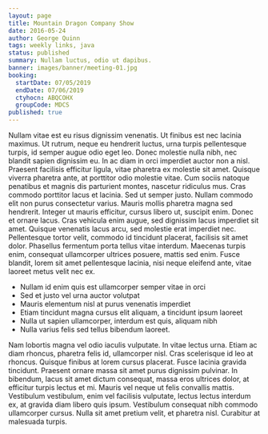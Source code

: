```yaml
---
layout: page
title: Mountain Dragon Company Show
date: 2016-05-24
author: George Quinn
tags: weekly links, java
status: published
summary: Nullam luctus, odio ut dapibus.
banner: images/banner/meeting-01.jpg
booking:
  startDate: 07/05/2019
  endDate: 07/06/2019
  ctyhocn: ABQCOHX
  groupCode: MDCS
published: true
---
```

Nullam vitae est eu risus dignissim venenatis. Ut finibus est nec lacinia maximus. Ut rutrum, neque eu hendrerit luctus, urna turpis pellentesque turpis, id semper augue odio eget leo. Donec molestie nulla nibh, nec blandit sapien dignissim eu. In ac diam in orci imperdiet auctor non a nisl. Praesent facilisis efficitur ligula, vitae pharetra ex molestie sit amet. Quisque viverra pharetra ante, at porttitor odio molestie vitae. Cum sociis natoque penatibus et magnis dis parturient montes, nascetur ridiculus mus. Cras commodo porttitor lacus et lacinia. Sed ut semper justo. Nullam commodo elit non purus consectetur varius. Mauris mollis pharetra magna sed hendrerit. Integer ut mauris efficitur, cursus libero ut, suscipit enim.
Donec et ornare lacus. Cras vehicula enim augue, sed dignissim lacus imperdiet sit amet. Quisque venenatis lacus arcu, sed molestie erat imperdiet nec. Pellentesque tortor velit, commodo id tincidunt placerat, facilisis sit amet dolor. Phasellus fermentum porta tellus vitae interdum. Maecenas turpis enim, consequat ullamcorper ultrices posuere, mattis sed enim. Fusce blandit, lorem sit amet pellentesque lacinia, nisi neque eleifend ante, vitae laoreet metus velit nec ex.

* Nullam id enim quis est ullamcorper semper vitae in orci
* Sed et justo vel urna auctor volutpat
* Mauris elementum nisl at purus venenatis imperdiet
* Etiam tincidunt magna cursus elit aliquam, a tincidunt ipsum laoreet
* Nulla ut sapien ullamcorper, interdum est quis, aliquam nibh
* Nulla varius felis sed tellus bibendum laoreet.

Nam lobortis magna vel odio iaculis vulputate. In vitae lectus urna. Etiam ac diam rhoncus, pharetra felis id, ullamcorper nisl. Cras scelerisque id leo at rhoncus. Quisque finibus at lorem cursus placerat. Fusce lacinia gravida tincidunt. Praesent ornare massa sit amet purus dignissim pulvinar. In bibendum, lacus sit amet dictum consequat, massa eros ultrices dolor, at efficitur turpis lectus et mi. Mauris vel neque ut felis convallis mattis. Vestibulum vestibulum, enim vel facilisis vulputate, lectus lectus interdum ex, at gravida diam libero quis ipsum. Vestibulum consequat nibh commodo ullamcorper cursus. Nulla sit amet pretium velit, et pharetra nisl. Curabitur at malesuada turpis.
